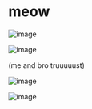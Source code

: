 # meow




![image](https://github.com/user-attachments/assets/84e00129-fd64-4d36-a3dd-eeb39f4f3930)






![image](https://github.com/user-attachments/assets/3a2e54c3-4a98-4028-8586-c75debc139cb)







(me and bro truuuuust)








![image](https://github.com/user-attachments/assets/dc8ff66c-d997-4c24-b027-cb3cb187528d)





![image](https://github.com/user-attachments/assets/94f9b478-107e-4f2f-8538-2be98cd2a5ea)

